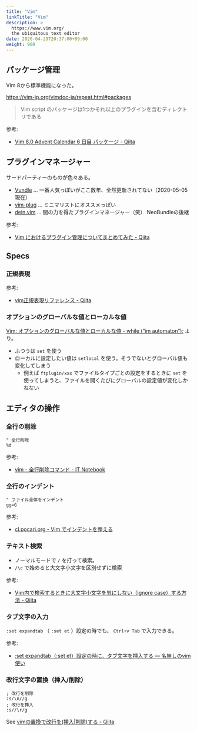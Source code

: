 ```yaml
---
title: "Vim"
linkTitle: "Vim"
description: >
  https://www.vim.org/
  the ubiquitous text editor
date: 2020-04-29T20:37:00+09:00
weight: 900
---
```


## パッケージ管理

Vim 8から標準機能になった。

https://vim-jp.org/vimdoc-ja/repeat.html#packages

> Vim script のパッケージは1つかそれ以上のプラグインを含むディレクトリである

参考:

- [Vim 8.0 Advent Calendar 6 日目 パッケージ - Qiita](https://qiita.com/thinca/items/cdc0169e3bcc5a55a5ba)

## プラグインマネージャー

サードパーティーのものが色々ある。

- [Vundle](https://github.com/VundleVim/Vundle.vim) ... 一番人気っぽいがここ数年、全然更新されてない（2020-05-05現在）
- [vim-plug](https://github.com/junegunn/vim-plug) ... ミニマリストにオススメっぽい
- [dein.vim](https://github.com/Shougo/dein.vim) ... 闇の力を得たプラグインマネージャー（笑） NeoBundleの後継

参考:

- [Vim におけるプラグイン管理についてまとめてみた - Qiita](https://qiita.com/tanabee/items/e2064c5ce59c85915940)

## Specs
### 正規表現

参考:

- [vim正規表現リファレンス - Qiita](https://qiita.com/kawaz/items/d0708a4ab08e572f38f3)

### オプションのグローバルな値とローカルな値

[Vim: オプションのグローバルな値とローカルな値 - while (“im automaton”);](https://whileimautomaton.net/2008/01/14011600) より。

- ふつうは `set` を使う
- ローカルに設定したい値は `setlocal` を使う。そうでないとグローバル値も変化してしまう
  - 例えば `ftplugin/xxx` でファイルタイプごとの設定をするときに `set` を使ってしまうと、ファイルを開くたびにグローバルの設定値が変化しかねない

## エディタの操作
### 全行の削除

```vim
" 全行削除
%d
```

参考:

- [vim - 全行削除コマンド - IT Notebook](http://makaaso.hatenablog.com/entry/2015/04/24/221955)

### 全行のインデント

```vim
" ファイル全体をインデント
gg=G
```

参考:

- [cl.pocari.org - Vim でインデントを整える](http://cl.pocari.org/2002-12-06-9.html)

### テキスト検索

- ノーマルモードで `/` を打って検索。
- `/\c` で始めると大文字小文字を区別せずに検索

参考:

- [Vim内で検索するときに大文字小文字を気にしない（ignore case）する方法 - Qiita](https://qiita.com/shoma2da/items/23009d4e1a90c5fe5c31)

### タブ文字の入力

`:set expandtab` （ `:set et` ）設定の時でも、 `Ctrl+v Tab` で入力できる。

参考:

- [:set expandtab（:set et）設定の時に、タブ文字を挿入する — 名無しのvim使い](https://nanasi.jp/articles/howto/editing/et-inserttab.html)

### 改行文字の置換（挿入/削除）

```Vim
; 改行を削除
:s/\n//g
; 改行を挿入
:s//\r/g
```

See [vimの置換で改行を(挿入|削除)する - Qiita](https://qiita.com/kiduki/items/df724a7a7ae50e70c08c)

